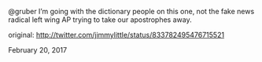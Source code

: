 @gruber I’m going with the dictionary people on this one, not the fake news radical left wing AP trying to take our apostrophes away. 

original: http://twitter.com/jimmylittle/status/833782495476715521 

February 20, 2017